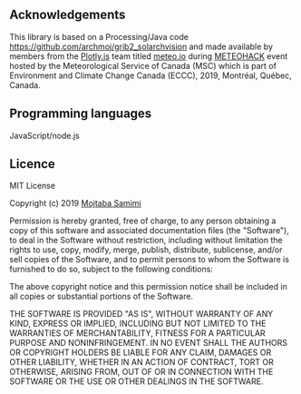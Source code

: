 ## Acknowledgements
This library is based on a Processing/Java code https://github.com/archmoj/grib2_solarchvision
and made available by members from the [Plotly.js](https://github.com/plotly/plotly.js) team titled [meteo.io](https://www.hackworks.com/en/meteohack/teams/meteoio) during [METEOHACK](https://www.hackworks.com/en/meteohack) event hosted by the Meteorological Service of Canada (MSC)
which is part of Environment and Climate Change Canada (ECCC), 2019, Montréal, Québec, Canada.

## Programming languages
JavaScript/node.js

## Licence
MIT License

Copyright (c) 2019 [Mojtaba Samimi](https://twitter.com/solarchvision)

Permission is hereby granted, free of charge, to any person obtaining a copy
of this software and associated documentation files (the "Software"), to deal
in the Software without restriction, including without limitation the rights
to use, copy, modify, merge, publish, distribute, sublicense, and/or sell
copies of the Software, and to permit persons to whom the Software is
furnished to do so, subject to the following conditions:

The above copyright notice and this permission notice shall be included in all
copies or substantial portions of the Software.

THE SOFTWARE IS PROVIDED "AS IS", WITHOUT WARRANTY OF ANY KIND, EXPRESS OR
IMPLIED, INCLUDING BUT NOT LIMITED TO THE WARRANTIES OF MERCHANTABILITY,
FITNESS FOR A PARTICULAR PURPOSE AND NONINFRINGEMENT. IN NO EVENT SHALL THE
AUTHORS OR COPYRIGHT HOLDERS BE LIABLE FOR ANY CLAIM, DAMAGES OR OTHER
LIABILITY, WHETHER IN AN ACTION OF CONTRACT, TORT OR OTHERWISE, ARISING FROM,
OUT OF OR IN CONNECTION WITH THE SOFTWARE OR THE USE OR OTHER DEALINGS IN THE
SOFTWARE.
